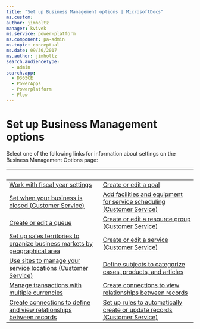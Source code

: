 ```yaml
---
title: "Set up Business Management options | MicrosoftDocs"
ms.custom: 
author: jimholtz
manager: kvivek
ms.service: power-platform
ms.component: pa-admin
ms.topic: conceptual
ms.date: 09/30/2017
ms.author: jimholtz
search.audienceType: 
  - admin
search.app:
  - D365CE
  - PowerApps
  - Powerplatform
  - Flow
---
```

# Set up Business Management options
<!-- This is a topic linked from Help and is not in the TOC. -->

Select one of the following links for information about settings on the Business Management Options page:  
  
| &nbsp; | &nbsp; |  
|-|-|  
|[Work with fiscal year settings](../admin/work-fiscal-year-settings.md)|[Create or edit a goal](https://docs.microsoft.com/dynamics365/sales-enterprise/create-edit-goal-sales)|  
|[Set when your business is closed (Customer Service)](https://docs.microsoft.com/dynamics365/field-service/set-when-business-closed)|[Add facilities and equipment for service scheduling (Customer Service)](https://docs.microsoft.com/dynamics365/field-service/add-facilities-equipment-service-scheduling)|  
|[Create or edit a queue](https://docs.microsoft.com/dynamics365/customer-service/set-up-queues-manage-activities-cases)|[Create or edit a resource group (Customer Service)](https://docs.microsoft.com/dynamics365/field-service/create-edit-resource-group)|  
|[Set up sales territories to organize business markets by geographical area](../admin/set-up-sales-territories-organize-business-markets-geographical-area.md)|[Create or edit a service (Customer Service)](https://docs.microsoft.com/dynamics365/field-service/create-edit-service)|  
|[Use sites to manage your service locations (Customer Service)](https://docs.microsoft.com/dynamics365/field-service/use-sites-manage-service-locations)|[Define subjects to categorize cases, products, and articles](../admin/define-subjects-categorize-cases-products-articles.md)|  
|[Manage transactions with multiple currencies](../admin/manage-transactions-with-multiple-currencies.md)|[Create connections to view relationships between records](https://docs.microsoft.com/dynamics365/customerengagement/on-premises/basics/create-connections-view-relationships-between-records)|  
|[Create connections to define and view relationships between records](https://docs.microsoft.com/dynamics365/customerengagement/on-premises/basics/create-connections-view-relationships-between-records)|[Set up rules to automatically create or update records (Customer Service)](https://docs.microsoft.com/dynamics365/customer-service/set-up-rules-to-automatically-create-or-update-records)|
